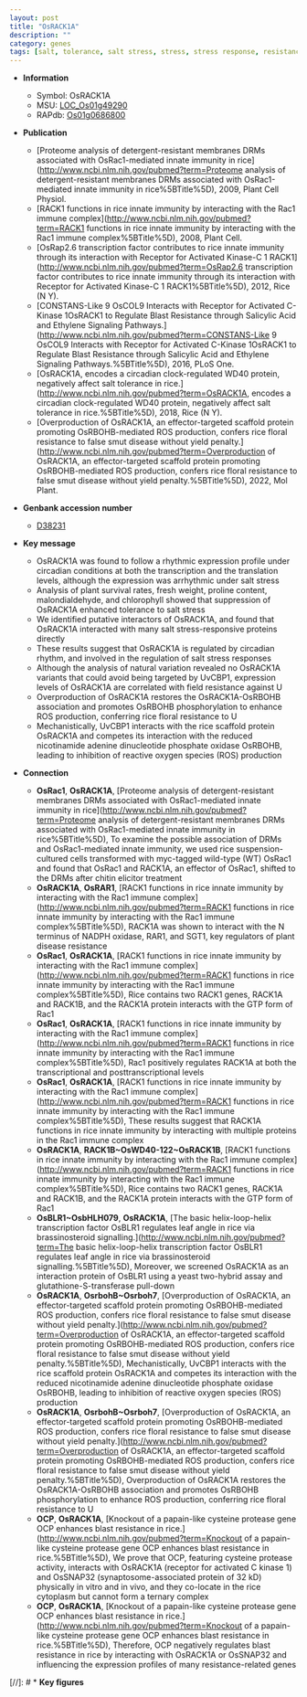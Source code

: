 ```yaml
---
layout: post
title: "OsRACK1A"
description: ""
category: genes
tags: [salt, tolerance, salt stress, stress, stress response, resistance, floral, reactive oxygen species, phosphate]
---
```


* **Information**  
    + Symbol: OsRACK1A  
    + MSU: [LOC_Os01g49290](http://rice.uga.edu/cgi-bin/ORF_infopage.cgi?orf=LOC_Os01g49290)  
    + RAPdb: [Os01g0686800](https://rapdb.dna.affrc.go.jp/locus/?name=Os01g0686800)  

* **Publication**  
    + [Proteome analysis of detergent-resistant membranes DRMs associated with OsRac1-mediated innate immunity in rice](http://www.ncbi.nlm.nih.gov/pubmed?term=Proteome analysis of detergent-resistant membranes DRMs associated with OsRac1-mediated innate immunity in rice%5BTitle%5D), 2009, Plant Cell Physiol.
    + [RACK1 functions in rice innate immunity by interacting with the Rac1 immune complex](http://www.ncbi.nlm.nih.gov/pubmed?term=RACK1 functions in rice innate immunity by interacting with the Rac1 immune complex%5BTitle%5D), 2008, Plant Cell.
    + [OsRap2.6 transcription factor contributes to rice innate immunity through its interaction with Receptor for Activated Kinase-C 1 RACK1](http://www.ncbi.nlm.nih.gov/pubmed?term=OsRap2.6 transcription factor contributes to rice innate immunity through its interaction with Receptor for Activated Kinase-C 1 RACK1%5BTitle%5D), 2012, Rice (N Y).
    + [CONSTANS-Like 9 OsCOL9 Interacts with Receptor for Activated C-Kinase 1OsRACK1 to Regulate Blast Resistance through Salicylic Acid and Ethylene Signaling Pathways.](http://www.ncbi.nlm.nih.gov/pubmed?term=CONSTANS-Like 9 OsCOL9 Interacts with Receptor for Activated C-Kinase 1OsRACK1 to Regulate Blast Resistance through Salicylic Acid and Ethylene Signaling Pathways.%5BTitle%5D), 2016, PLoS One.
    + [OsRACK1A, encodes a circadian clock-regulated WD40 protein, negatively affect salt tolerance in rice.](http://www.ncbi.nlm.nih.gov/pubmed?term=OsRACK1A, encodes a circadian clock-regulated WD40 protein, negatively affect salt tolerance in rice.%5BTitle%5D), 2018, Rice (N Y).
    + [Overproduction of OsRACK1A, an effector-targeted scaffold protein promoting OsRBOHB-mediated ROS production, confers rice floral resistance to false smut disease without yield penalty.](http://www.ncbi.nlm.nih.gov/pubmed?term=Overproduction of OsRACK1A, an effector-targeted scaffold protein promoting OsRBOHB-mediated ROS production, confers rice floral resistance to false smut disease without yield penalty.%5BTitle%5D), 2022, Mol Plant.

* **Genbank accession number**  
    + [D38231](http://www.ncbi.nlm.nih.gov/nuccore/D38231)

* **Key message**  
    + OsRACK1A was found to follow a rhythmic expression profile under circadian conditions at both the transcription and the translation levels, although the expression was arrhythmic under salt stress
    + Analysis of plant survival rates, fresh weight, proline content, malondialdehyde, and chlorophyll showed that suppression of OsRACK1A enhanced tolerance to salt stress
    + We identified putative interactors of OsRACK1A, and found that OsRACK1A interacted with many salt stress-responsive proteins directly
    + These results suggest that OsRACK1A is regulated by circadian rhythm, and involved in the regulation of salt stress responses
    + Although the analysis of natural variation revealed no OsRACK1A variants that could avoid being targeted by UvCBP1, expression levels of OsRACK1A are correlated with field resistance against U
    + Overproduction of OsRACK1A restores the OsRACK1A-OsRBOHB association and promotes OsRBOHB phosphorylation to enhance ROS production, conferring rice floral resistance to U
    + Mechanistically, UvCBP1 interacts with the rice scaffold protein OsRACK1A and competes its interaction with the reduced nicotinamide adenine dinucleotide phosphate oxidase OsRBOHB, leading to inhibition of reactive oxygen species (ROS) production

* **Connection**  
    + __OsRac1__, __OsRACK1A__, [Proteome analysis of detergent-resistant membranes DRMs associated with OsRac1-mediated innate immunity in rice](http://www.ncbi.nlm.nih.gov/pubmed?term=Proteome analysis of detergent-resistant membranes DRMs associated with OsRac1-mediated innate immunity in rice%5BTitle%5D), To examine the possible association of DRMs and OsRac1-mediated innate immunity, we used rice suspension-cultured cells transformed with myc-tagged wild-type (WT) OsRac1 and found that OsRac1 and RACK1A, an effector of OsRac1, shifted to the DRMs after chitin elicitor treatment
    + __OsRACK1A__, __OsRAR1__, [RACK1 functions in rice innate immunity by interacting with the Rac1 immune complex](http://www.ncbi.nlm.nih.gov/pubmed?term=RACK1 functions in rice innate immunity by interacting with the Rac1 immune complex%5BTitle%5D), RACK1A was shown to interact with the N terminus of NADPH oxidase, RAR1, and SGT1, key regulators of plant disease resistance
    + __OsRac1__, __OsRACK1A__, [RACK1 functions in rice innate immunity by interacting with the Rac1 immune complex](http://www.ncbi.nlm.nih.gov/pubmed?term=RACK1 functions in rice innate immunity by interacting with the Rac1 immune complex%5BTitle%5D), Rice contains two RACK1 genes, RACK1A and RACK1B, and the RACK1A protein interacts with the GTP form of Rac1
    + __OsRac1__, __OsRACK1A__, [RACK1 functions in rice innate immunity by interacting with the Rac1 immune complex](http://www.ncbi.nlm.nih.gov/pubmed?term=RACK1 functions in rice innate immunity by interacting with the Rac1 immune complex%5BTitle%5D), Rac1 positively regulates RACK1A at both the transcriptional and posttranscriptional levels
    + __OsRac1__, __OsRACK1A__, [RACK1 functions in rice innate immunity by interacting with the Rac1 immune complex](http://www.ncbi.nlm.nih.gov/pubmed?term=RACK1 functions in rice innate immunity by interacting with the Rac1 immune complex%5BTitle%5D), These results suggest that RACK1A functions in rice innate immunity by interacting with multiple proteins in the Rac1 immune complex
    + __OsRACK1A__, __RACK1B~OsWD40-122~OsRACK1B__, [RACK1 functions in rice innate immunity by interacting with the Rac1 immune complex](http://www.ncbi.nlm.nih.gov/pubmed?term=RACK1 functions in rice innate immunity by interacting with the Rac1 immune complex%5BTitle%5D), Rice contains two RACK1 genes, RACK1A and RACK1B, and the RACK1A protein interacts with the GTP form of Rac1
    + __OsBLR1~OsbHLH079__, __OsRACK1A__, [The basic helix-loop-helix transcription factor OsBLR1 regulates leaf angle in rice via brassinosteroid signalling.](http://www.ncbi.nlm.nih.gov/pubmed?term=The basic helix-loop-helix transcription factor OsBLR1 regulates leaf angle in rice via brassinosteroid signalling.%5BTitle%5D),  Moreover, we screened OsRACK1A as an interaction protein of OsBLR1 using a yeast two-hybrid assay and glutathione-S-transferase pull-down
    + __OsRACK1A__, __OsrbohB~Osrboh7__, [Overproduction of OsRACK1A, an effector-targeted scaffold protein promoting OsRBOHB-mediated ROS production, confers rice floral resistance to false smut disease without yield penalty.](http://www.ncbi.nlm.nih.gov/pubmed?term=Overproduction of OsRACK1A, an effector-targeted scaffold protein promoting OsRBOHB-mediated ROS production, confers rice floral resistance to false smut disease without yield penalty.%5BTitle%5D),  Mechanistically, UvCBP1 interacts with the rice scaffold protein OsRACK1A and competes its interaction with the reduced nicotinamide adenine dinucleotide phosphate oxidase OsRBOHB, leading to inhibition of reactive oxygen species (ROS) production
    + __OsRACK1A__, __OsrbohB~Osrboh7__, [Overproduction of OsRACK1A, an effector-targeted scaffold protein promoting OsRBOHB-mediated ROS production, confers rice floral resistance to false smut disease without yield penalty.](http://www.ncbi.nlm.nih.gov/pubmed?term=Overproduction of OsRACK1A, an effector-targeted scaffold protein promoting OsRBOHB-mediated ROS production, confers rice floral resistance to false smut disease without yield penalty.%5BTitle%5D),  Overproduction of OsRACK1A restores the OsRACK1A-OsRBOHB association and promotes OsRBOHB phosphorylation to enhance ROS production, conferring rice floral resistance to U
    + __OCP__, __OsRACK1A__, [Knockout of a papain-like cysteine protease gene OCP enhances blast resistance in rice.](http://www.ncbi.nlm.nih.gov/pubmed?term=Knockout of a papain-like cysteine protease gene OCP enhances blast resistance in rice.%5BTitle%5D),  We prove that OCP, featuring cysteine protease activity, interacts with OsRACK1A (receptor for activated C kinase 1) and OsSNAP32 (synaptosome-associated protein of 32 kD) physically in vitro and in vivo, and they co-locate in the rice cytoplasm but cannot form a ternary complex
    + __OCP__, __OsRACK1A__, [Knockout of a papain-like cysteine protease gene OCP enhances blast resistance in rice.](http://www.ncbi.nlm.nih.gov/pubmed?term=Knockout of a papain-like cysteine protease gene OCP enhances blast resistance in rice.%5BTitle%5D),  Therefore, OCP negatively regulates blast resistance in rice by interacting with OsRACK1A or OsSNAP32 and influencing the expression profiles of many resistance-related genes

[//]: # * **Key figures**  


